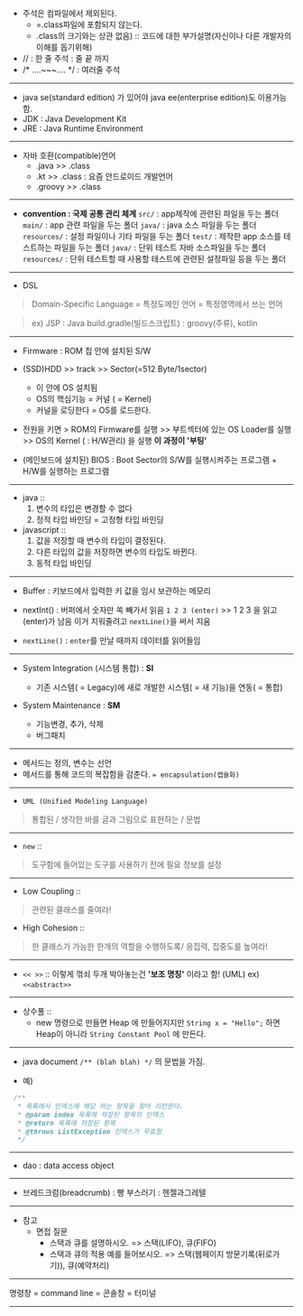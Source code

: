 - 주석은 컴파일에서 제외된다.
    - =.class파일에 포함되지 않는다.
    - .class의 크기와는 상관 없음) :: 코드에 대한 부가설명(자신이나 다른 개발자의 이해를 돕기위해)
- // : 한 줄 주석 : 줄 끝 까지
- /* ....~~~.... */ : 여러줄 주석

---

- java se(standard edition) 가 있어야 java ee(enterprise edition)도 이용가능함.
- JDK : Java Development Kit
- JRE : Java Runtime Environment

---

- 자바 호환(compatible)언어
    - .java >> .class
    - .kt >> .class : 요즘 안드로이드 개발언어
    - .groovy >> .class

---

- **convention : 국제 공통 관리 체계**
    `src/` : app제작에 관련된 파일을 두는 폴더
    `main/` : app 관련 파일을 두는 폴더
    `java/` : java 소스 파일을 두는 폴더
    `resources/` : 설정 파일이나 기타 파일을 두는 폴더
    `test/` : 제작한 app 소스를 테스트하는 파일을 두는 폴더
    `java/` : 단위 테스트 자바 소스파일을 두는 폴더
    `resources/` : 단위 테스트할 때 사용할 테스트에 관련된 설정파일 등을 두는 폴더

---

- DSL
> Domain-Specific Language = 특정도메인 언어 = 특정영역에서 쓰는 언어

> ex)
> JSP : Java
> build.gradle(빌드스크립트) : groovy(주류), kotlin

---

- Firmware : ROM 칩 안에 설치된 S/W

- (SSD)HDD >> track >> Sector(=512 Byte/1sector)
    - 이 안에 OS 설치됨
    - OS의 핵심기능 = 커널 ( = Kernel)
    - 커널을 로딩한다 = OS를 로드한다.
- 전원을 키면 > ROM의 Firmware를 실행 >> 부트섹터에 있는 OS Loader를 실행 >> OS의 Kernel ( : H/W관리) 을 실행
**이 과정이 '부팅'**

- (메인보드에 설치된) BIOS : Boot Sector의 S/W를 실행시켜주는 프로그램 + H/W를 실행하는 프로그램

---

- java ::
    1. 변수의 타입은 변경할 수 없다
    2. 정적 타입 바인딩 = 고정형 타입 바인딩
- javascript ::
    1. 값을 저장할 때 변수의 타입이 결정된다.
    2. 다른 타입의 값을 저장하면 변수의 타입도 바뀐다.
    3. 동적 타입 바인딩

---

- Buffer : 키보드에서 입력한 키 값을 임시 보관하는 메모리

- nextInt() : 버퍼에서 숫자만 쏙 빼가서 읽음
`1 2 3 (enter)` >> 1 2 3 을 읽고 (enter)가 남음
이거 지워줄려고 `nextLine()`을 써서 지움
- `nextLine()` : `enter`를 만날 때까지 데이터를 읽어들임

---

- System Integration (시스템 통합) : **SI**
    - 기존 시스템( = Legacy)에 새로 개발한 시스템( = 새 기능)을 연동( = 통합)

- System Maintenance : **SM**
    - 기능변경, 추가, 삭제
    - 버그패치

---

- 메서드는 정의, 변수는 선언
- 메서드를 통해 코드의 복잡함을 감춘다. `= encapsulation(캡슐화)`

---

- `UML (Unified Modeling Language)`
> 통합된 / 생각한 바를 글과 그림으로 표현하는 / 문법    

---

- `new` ::
> 도구함에 들어있는 도구를 사용하기 전에 필요 정보를 설정

---

- Low Coupling ::
> 관련된 클래스를 줄여라!

- High Cohesion ::
> 한 클래스가 가능한 한개의 역할을 수행하도록/ 응집력, 집중도를 높여라!

---

- `<< >>` :: 이렇게 꺾쇠 두개 박아놓는건 **'보조 명칭'** 이라고 함! (UML)
        ex) `<<abstract>>`

---

- 상수풀 ::
    - new 명령으로 만들면 Heap 에 만들어지지만
    `String x = "Hello";` 하면 Heap이 아니라 `String Constant Pool` 에 만든다.

---

- java document
    `/** (blah blah) */`  의 문법을 가짐.

 - 예)
 ```java
  /**
   * 목록에서 인덱스에 해당 하는 항목을 찾아 리턴한다.
   * @param index 목록에 저장된 항목의 인덱스
   * @return 목록에 저장된 항목
   * @throws ListException 인덱스가 무효함
   */
```

---

- dao : data access object

---

- 브레드크럼(breadcrumb) : 빵 부스러기 : 헨젤과그레텔

---

- 참고
    - 면접 질문
        - 스택과 큐를 설명하시오.
            => 스택(LIFO), 큐(FIFO)
        - 스택과 큐의 적용 예를 들어보시오.
            => 스택(웹페이지 방문기록(뒤로가기)), 큐(예약처리)

---

명령창 = command line = 콘솔창 = 터미널

---


